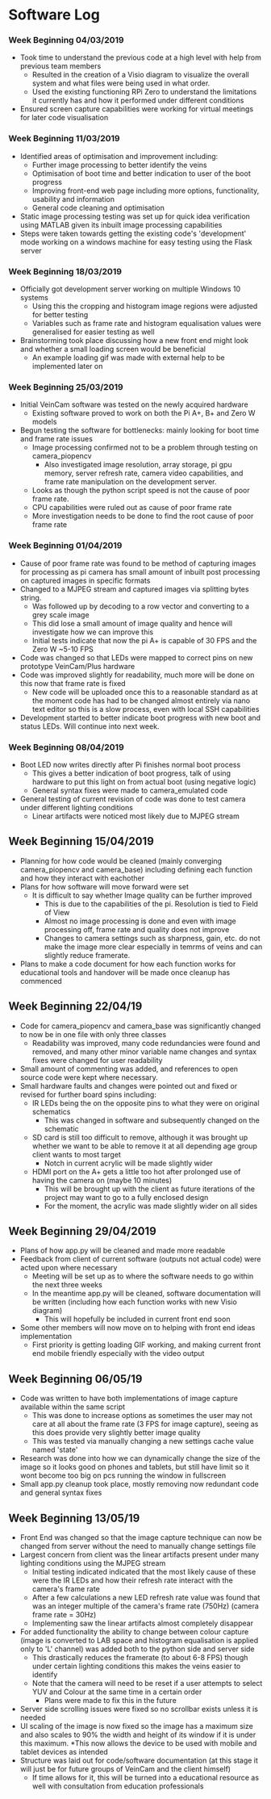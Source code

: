 # Software Log

### Week Beginning 04/03/2019
* Took time to understand the previous code at a high level with help from previous team members
    * Resulted in the creation of a Visio diagram to visualize the overall system and what files were being used in what order.
    * Used the existing functioning RPi Zero to understand the limitations it currently has and how it performed under different conditions
* Ensured screen capture capabilities were working for virtual meetings for later code visualisation

### Week Beginning 11/03/2019
* Identified areas of optimisation and improvement including:
    * Further image processing to better identify the veins
    * Optimisation of boot time and better indication to user of the boot progress
    * Improving front-end web page including more options, functionality, usability and information
    * General code cleaning and optimisation
* Static image processing testing was set up for quick idea verification using MATLAB given its inbuilt image processing capabilities
* Steps were taken towards getting the existing code's 'development' mode working on a windows machine for easy testing using the Flask server

### Week Beginning 18/03/2019
* Officially got development server working on multiple Windows 10 systems
    * Using this the cropping and histogram image regions were adjusted for better testing
    * Variables such as frame rate and histogram equalisation values were generalised for easier testing as well
* Brainstorming took place discussing how a new front end might look and whether a small loading screen would be beneficial
    * An example loading gif was made with external help to be implemented later on


### Week Beginning 25/03/2019
* Initial VeinCam software was tested on the newly acquired hardware
    * Existing software proved to work on both the Pi A+, B+ and Zero W models
* Begun testing the software for bottlenecks: mainly looking for boot time and frame rate issues
    * Image processing confirmed not to be a problem through testing on camera_piopencv
        * Also investigated image resolution, array storage, pi gpu memory, server refresh rate, 
        camera video capabilities, and frame rate manipulation on the development server.
    * Looks as though the python script speed is not the cause of poor frame rate.
    * CPU capabilities were ruled out as cause of poor frame rate
    * More investigation needs to be done to find the root cause of poor frame rate
    
### Week Beginning 01/04/2019
* Cause of poor frame rate was found to be method of capturing images for processing as pi camera has small amount
of inbuilt post processing on captured images in specific formats
* Changed to a MJPEG stream and captured images via splitting bytes string.
    * Was followed up by decoding to a row vector and converting to a grey scale image
    * This did lose a small amount of image quality and hence will investigate how we can improve this
    * Initial tests indicate that now the pi A+ is capable of 30 FPS and the Zero W ~5-10 FPS
* Code was changed so that LEDs were mapped to correct pins on new prototype VeinCam/Plus hardware
* Code was improved slightly for readability, much more will be done on this now that frame rate is fixed
    * New code will be uploaded once this to a reasonable standard as at the moment code has had to be changed almost
    entirely via nano text editor so this is a slow process, even with local SSH capabilities
* Development started to better indicate boot progress with new boot and status LEDs. Will continue into next week.

### Week Beginning 08/04/2019
* Boot LED now writes directly after Pi finishes normal boot process
    * This gives a better indication of boot progress, talk of using hardware to put this light on from actual boot (using negative logic)
    * General syntax fixes were made to camera_emulated code
* General testing of current revision of code was done to test camera under different lighting conditions
    * Linear artifacts were noticed most likely due to MJPEG stream
    
## Week Beginning 15/04/2019
* Planning for how code would be cleaned (mainly converging camera_piopencv and camera_base) including defining each function and how they interact with eachother
* Plans for how software will move forward were set
    * It is difficult to say whether Image quality can be further improved
        * This is due to the capabilities of the pi. Resolution is tied to Field of View
        * Almost no image processing is done and even with image processing off, frame rate and quality does not improve
        * Changes to camera settings such as sharpness, gain, etc. do not make the image more clear especially in temrms of veins and can slightly reduce framerate.
* Plans to make a code document for how each function works for educational tools and handover will be made once cleanup has commenced

## Week Beginning 22/04/19
* Code for camera_piopencv and camera_base was significantly changed to now be in one file with only three classes
    * Readability was improved, many code redundancies were found and removed, and many other minor variable name changes and syntax fixes were changed for user readability
* Small amount of commenting was added, and references to open source code were kept where necessary.
* Small hardware faults and changes were pointed out and fixed or revised for further board spins including:
    * IR LEDs being the on the opposite pins to what they were on original schematics
        * This was changed in software and subsequently changed on the schematic
    * SD card is still too difficult to remove, although it was brought up whether we want to be able to remove it at all depending age group client wants to most target
        * Notch in current acrylic will be made slightly wider
    * HDMI port on the A+ gets a little too hot after prolonged use of having the camera on (maybe 10 minutes)
        * This will be brought up with the client as future iterations of the project may want to go to a fully enclosed design
        * For the moment, the acrylic was made slightly wider on all sides
        
## Week Beginning 29/04/2019
* Plans of how app.py will be cleaned and made more readable
* Feedback from client of current software (outputs not actual code) were acted upon where necessary
    * Meeting will be set up as to where the software needs to go within the next three weeks
    * In the meantime app.py will be cleaned, software documentation will be written (including how each function works with new Visio diagram)
        * This will hopefully be included in current front end soon
* Some other members will now move on to helping with front end ideas implementation
    * First priority is getting loading GIF working, and making current front end mobile friendly especially with the video output
    
## Week Beginning 06/05/19
* Code was written to have both implementations of image capture available within the same script
    * This was done to increase options as sometimes the user may not care at all about the frame rate (3 FPS for image capture), seeing as this does provide very slightly better image quality
    * This was tested via manually changing a new settings cache value named 'state'
* Research was done into how we can dynamically change the size of the image so it looks good on phones and tablets, but still have limit so it wont become too big on pcs running the window in fullscreen
* Small app.py cleanup took place, mostly removing now redundant code and general syntax fixes

## Week Beginning 13/05/19
* Front End was changed so that the image capture technique can now be changed from server without the need to manually change settings file
* Largest concern from client was the linear artifacts present under many lighting conditions using the MJPEG stream
    * Initial testing indicated indicated that the most likely cause of these were the IR LEDs and how their refresh rate interact with the camera's frame rate
    * After a few calculations a new LED refresh rate value was found that was an integer multiple of the camera's frame rate (750Hz) (camera frame rate = 30Hz)
    * Implementing saw the linear artifacts almost completely disappear
* For added functionality the ability to change between colour capture (image is converted to LAB space and histogram equalisation is applied only to 'L' channel) was added both to the python side and server side
    * This drastically reduces the framerate (to about 6-8 FPS) though under certain lighting conditions this makes the veins easier to identify
    * Note that the camera will need to be reset if a user attempts to select YUV and Colour at the same time in a certain order
        * Plans were made to fix this in the future
* Server side scrolling issues were fixed so no scrollbar exists unless it is needed
* UI scaling of the image is now fixed so the image has a maximum size and also scales to 90% the width and height of its window if it is under this maximum.
    *This now allows the device to be used with mobile and tablet devices as intended
* Structure was laid out for code/software documentation (at this stage it will just be for future groups of VeinCam and the client himself)
    * If time allows for it, this will be turned into a educational resource as well with consultation from education professionals